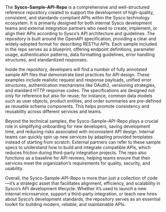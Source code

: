 The **Sysco-Sample-API-Repo** is a comprehensive and well-structured reference repository created to support the development of high-quality, consistent, and standards-compliant APIs within the Sysco technology ecosystem. It is primarily designed for both internal Sysco development teams and external integration partners who need to create, implement, or align their APIs according to Sysco’s API architecture and guidelines. The repository is built around the OpenAPI specification, providing a clear and widely-adopted format for describing RESTful APIs. Each sample included in the repo serves as a blueprint, offering endpoint definitions, parameter usage, authentication patterns, data formatting guidelines, error handling structures, and standardized responses.

Inside the repository, developers will find a number of fully annotated sample API files that demonstrate best practices for API design. These examples include realistic request and response payloads, unified error structures, authentication mechanisms like OAuth2, versioning strategies, and standard HTTP response codes. The specifications are designed not only for reference but also for reuse; for instance, common data models such as user objects, product entities, and order summaries are pre-defined as reusable schema components. This helps promote consistency and reusability across different services and teams.

Beyond the technical samples, the Sysco-Sample-API-Repo plays a crucial role in simplifying onboarding for new developers, saving development time, and reducing risks associated with inconsistent API design. Internal teams can quickly spin up new services by adapting provided templates instead of starting from scratch. External partners can refer to these sample specs to understand how to build and integrate compatible APIs, which reduces friction during third-party integration projects. The repo also functions as a baseline for API reviews, helping teams ensure that their services meet the organization’s requirements for quality, security, and usability.

Overall, the Sysco-Sample-API-Repo is more than just a collection of code—it’s a strategic asset that facilitates alignment, efficiency, and scalability in Sysco’s API development lifecycle. Whether it’s used to launch a new internal microservice, support a third-party integration, or teach new hires about Sysco’s development standards, the repository serves as an essential toolkit for building modern, reliable, and maintainable APIs.
